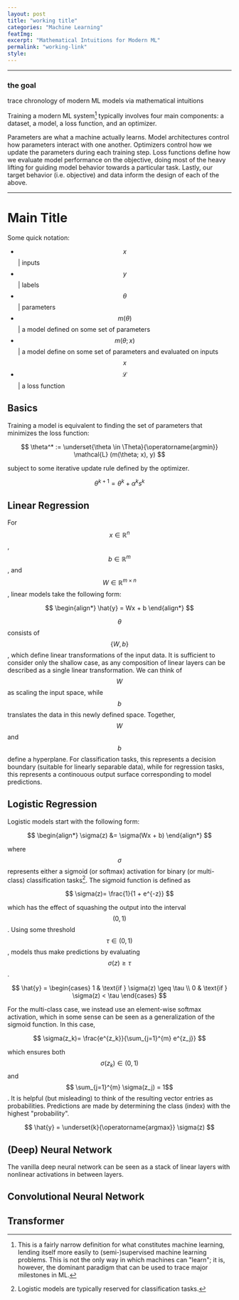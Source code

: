 ```yaml
---
layout: post
title: "working title"
categories: "Machine Learning"
featImg: 
excerpt: "Mathematical Intuitions for Modern ML"
permalink: "working-link"
style: 
---
```


---
### the goal
trace chronology of modern ML models via mathematical intuitions

Training a modern ML system[^a] typically involves four main components: a dataset, a model, a loss function, and an optimizer.

Parameters are what a machine actually learns. 
Model architectures control how parameters interact with one another. 
Optimizers control how we update the parameters during each training step. 
Loss functions define how we evaluate model performance on the objective, 
doing most of the heavy lifting for guiding model behavior towards a particular task. 
Lastly, our target behavior (i.e. objective) and data inform the design of each of the above.  

---
# Main Title

Some quick notation:
- $$ x $$ | inputs
- $$ y $$ | labels
- $$ \theta $$ | parameters
- $$ m(\theta) $$ | a model defined on some set of parameters
- $$ m(\theta; x) $$ | a model define on some set of parameters and evaluated on inputs $$ x $$
- $$ \mathcal{L} $$ | a loss function

## Basics

Training a model is equivalent to finding the set of parameters that minimizes the loss function:

$$
\theta^* := \underset{\theta \in \Theta}{\operatorname{argmin}}  \mathcal{L} (m(\theta; x), y)
$$

subject to some iterative update rule defined by the optimizer. 

$$
\theta^{k+1} = \theta^k + \alpha^k s^k 
$$

## Linear Regression
For $$ x \in \mathbb{R}^n $$, $$ b \in \mathbb{R}^m $$, and $$ W \in \mathbb{R}^{m \times n}$$, linear models take the following form:

$$
\begin{align*}
\hat{y} = Wx + b
\end{align*}
$$

$$ \theta $$ consists of $$\{ W, b \} $$, which define linear transformations of the input data. It is sufficient to consider only the shallow case, 
as any composition of linear layers can be described as a single linear transformation. We can think of $$ W $$ as scaling the input space, while $$ b $$ translates the data in this newly defined space. Together, $$ W $$ and $$ b $$ define a hyperplane. For classification tasks, this represents a decision boundary (suitable for linearly separable data), while for regression tasks, this represents a continouous output surface corresponding to model predictions. 

## Logistic Regression
Logistic models start with the following form:

$$
\begin{align*}
\sigma(z) &= \sigma(Wx + b)
\end{align*}
$$

where $$ \sigma $$ represents either a sigmoid (or softmax) activation for binary (or multi-class) classification tasks[^b]. The sigmoid function is defined as 

$$
\sigma(z)= \frac{1}{1 + e^{-z}}
$$

which has the effect of squashing the output into the interval $$(0, 1)$$. Using some threshold $$ \tau \in (0,1) $$, models thus make predictions by evaluating $$ \sigma(z) \geq \tau$$. 

$$
\hat{y} = \begin{cases} 
    1 & \text{if } \sigma(z) \geq \tau \\
    0 & \text{if } \sigma(z) < \tau
\end{cases}
$$

For the multi-class case, we instead use an element-wise softmax activation, which in some sense can be seen as a generalization of the sigmoid function. In this case, 

$$ 
\sigma(z_k)= \frac{e^{z_k}}{\sum_{j=1}^{m} e^{z_j}} 
$$

which ensures both $$ \sigma(z_k) \in (0, 1)$$ and $$ \sum_{j=1}^{m} \sigma(z_j) = 1$$. It is helpful (but misleading) to think of the resulting vector entries as probabilities. Predictions are made by determining the class (index) with the highest "probability".

$$
\hat{y} = \underset{k}{\operatorname{argmax}} \sigma(z)
$$

## (Deep) Neural Network
The vanilla deep neural network can be seen as a stack of linear layers with nonlinear activations in between layers. 

## Convolutional Neural Network

## Transformer

[^a]: This is a fairly narrow definition for what constitutes machine learning, lending itself more easily to (semi-)supervised machine learning problems. This is not the only way in which machines can "learn"; it is, however, the dominant paradigm that can be used to trace major milestones in ML. 
[^b]: Logistic models are typically reserved for classification tasks.